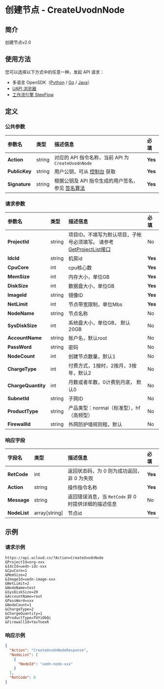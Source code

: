 # 创建节点 - CreateUvodnNode

## 简介

创建节点v2.0





## 使用方法

您可以选择以下方式中的任意一种，发起 API 请求：
- 多语言 OpenSDK（[Python](https://github.com/ucloud/ucloud-sdk-python3) / [Go](https://github.com/ucloud/ucloud-sdk-go) / [Java](https://github.com/ucloud/ucloud-sdk-java)）
- [UAPI 浏览器](https://console.ucloud.cn/uapi/detail?id=CreateUvodnNode)
- [工作流引擎 StepFlow](https://console.ucloud.cn/stepflow/manage/)

## 定义

### 公共参数

| 参数名 | 类型 | 描述信息 | 必填 |
|:---|:---|:---|:---|
| **Action**     | string  | 对应的 API 指令名称，当前 API 为 `CreateUvodnNode`                        | **Yes** |
| **PublicKey**  | string  | 用户公钥，可从 [控制台](https://console.ucloud.cn/uapi/apikey) 获取                                             | **Yes** |
| **Signature**  | string  | 根据公钥及 API 指令生成的用户签名，参见 [签名算法](api/summary/signature.md)  | **Yes** |

### 请求参数

| 参数名 | 类型 | 描述信息 | 必填 |
|:---|:---|:---|:---|
| **ProjectId** | string | 项目ID。不填写为默认项目，子帐号必须填写。 请参考[GetProjectList接口](api/summary/get_project_list) |No|
| **IdcId** | string | 机房id |**Yes**|
| **CpuCore** | int | cpu核心数 |**Yes**|
| **MemSize** | int | 内存大小，单位GB |**Yes**|
| **DiskSize** | int | 数据盘大小，单位GB |**Yes**|
| **ImageId** | string | 镜像ID |**Yes**|
| **NetLimit** | int | 节点带宽限制，单位Mbs |**Yes**|
| **NodeName** | string | 节点名称 |No|
| **SysDiskSize** | int | 系统盘大小，单位GB， 默认20GB |No|
| **AccountName** | string | 账户名，默认root |No|
| **PassWord** | string | 密码 |No|
| **NodeCount** | int | 创建节点数量，默认1 |No|
| **ChargeType** | int | 付费方式，1按时，2按月，3按年，默认2 |No|
| **ChargeQuantity** | int | 月数或者年数，0计费到月底， 默认0 |No|
| **SubnetId** | string | 子网ID |No|
| **ProductType** | string | 产品类型：normal（标准型），hf（高频型） |No|
| **FirewallId** | string | 外网防护墙规则租，默认 |No|

### 响应字段

| 字段名 | 类型 | 描述信息 | 必填 |
|:---|:---|:---|:---|
| **RetCode** | int | 返回状态码，为 0 则为成功返回，非 0 为失败 |**Yes**|
| **Action** | string | 操作指令名称 |**Yes**|
| **Message** | string | 返回错误消息，当 `RetCode` 非 0 时提供详细的描述信息 |No|
| **NodeList** | array[string] | 节点id |**Yes**|




## 示例

### 请求示例
    
```
https://api.ucloud.cn/?Action=CreateUvodnNode
&ProjectId=org-xxx
&IdcId=uedn-idc-xxx
&CpuCore=1
&MemSize=2
&ImageId=uedn-image-xxx
&NetLimit=2
&NodeName=test
&SysDiskSize=20
&AccountName=root
&PassWord=xxx
&NodeCount=1
&ChargeType=2
&ChargeQuantity=1
&ProductType=TUYiObQi
&FirewallId=YavTnexR
```

### 响应示例
    
```json
{
  "Action": "CreateUvodnNodeResponse",
  "NodeList": [
    {
      "NodeId": "uedn-node-xxx"
    }
  ],
  "RetCode": 0
}
```





